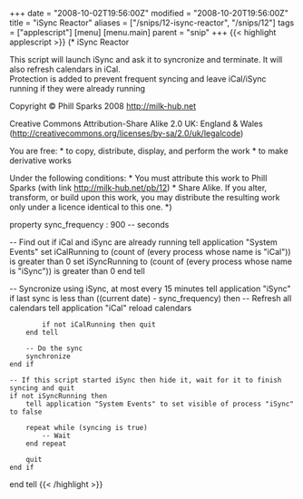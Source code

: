 +++
date = "2008-10-02T19:56:00Z"
modified = "2008-10-20T19:56:00Z"
title = "iSync Reactor"
aliases = ["/snips/12-isync-reactor", "/snips/12"]
tags = ["applescript"]
[menu]
  [menu.main]
    parent = "snip"
+++
{{< highlight applescript >}}
(*
iSync Reactor

This script will launch iSync and ask it to syncronize and terminate.  It will also refresh calendars in iCal.  
Protection is added to prevent frequent syncing and leave iCal/iSync running if they were already running

Copyright © Phill Sparks 2008
http://milk-hub.net


Creative Commons Attribution-Share Alike 2.0 UK: England & Wales
(http://creativecommons.org/licenses/by-sa/2.0/uk/legalcode)

You are free:
    * to copy, distribute, display, and perform the work
    * to make derivative works

Under the following conditions:
    * You must attribute this work to Phill Sparks (with link http://milk-hub.net/pb/12)
    * Share Alike. If you alter, transform, or build upon this work, you may distribute the resulting work only under a licence identical to this one.
*)


property sync_frequency : 900 -- seconds

-- Find out if iCal and iSync are already running
tell application "System Events"
    set iCalRunning to (count of (every process whose name is "iCal")) is greater than 0
    set iSyncRunning to (count of (every process whose name is "iSync")) is greater than 0
end tell

-- Syncronize using iSync, at most every 15 minutes
tell application "iSync"
    if last sync is less than ((current date) - sync_frequency) then
        -- Refresh all calendars
        tell application "iCal"
            reload calendars

            if not iCalRunning then quit
        end tell

        -- Do the sync
        synchronize
    end if

    -- If this script started iSync then hide it, wait for it to finish syncing and quit
    if not iSyncRunning then
        tell application "System Events" to set visible of process "iSync" to false

        repeat while (syncing is true)
            -- Wait
        end repeat

        quit
    end if
end tell
{{< /highlight >}}
